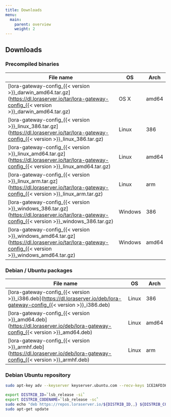 ```yaml
---
title: Downloads
menu:
  main:
    parent: overview
    weight: 2
---
```


## Downloads

### Precompiled binaries

| File name                                                                                                                                         | OS      | Arch  |
| ------------------------------------------------------------------------------------------------------------------------------------------------- | ------- | ----- |
| [lora-gateway-config_{{< version >}}_darwin_amd64.tar.gz](https://dl.loraserver.io/tar/lora-gateway-config_{{< version >}}_darwin_amd64.tar.gz)   | OS X    | amd64 |
| [lora-gateway-config_{{< version >}}_linux_386.tar.gz](https://dl.loraserver.io/tar/lora-gateway-config_{{< version >}}_linux_386.tar.gz)         | Linux   | 386   |
| [lora-gateway-config_{{< version >}}_linux_amd64.tar.gz](https://dl.loraserver.io/tar/lora-gateway-config_{{< version >}}_linux_amd64.tar.gz)     | Linux   | amd64 |
| [lora-gateway-config_{{< version >}}_linux_arm.tar.gz](https://dl.loraserver.io/tar/lora-gateway-config_{{< version >}}_linux_arm.tar.gz)         | Linux   | arm   |
| [lora-gateway-config_{{< version >}}_windows_386.tar.gz](https://dl.loraserver.io/tar/lora-gateway-config_{{< version >}}_windows_386.tar.gz)     | Windows | 386   |
| [lora-gateway-config_{{< version >}}_windows_amd64.tar.gz](https://dl.loraserver.io/tar/lora-gateway-config_{{< version >}}_windows_amd64.tar.gz) | Windows | amd64 |

### Debian / Ubuntu packages

| File name                                                                                                                   | OS      | Arch  |
| ----------------------------------------------------------------------------------------------------------------------------| ------- | ----- |
| [lora-gateway-config_{{< version >}}_i386.deb](https://dl.loraserver.io/deb/lora-gateway-config_{{< version >}}_i386.deb)   | Linux   | 386   |
| [lora-gateway-config_{{< version >}}_amd64.deb](https://dl.loraserver.io/deb/lora-gateway-config_{{< version >}}_amd64.deb) | Linux   | amd64 |
| [lora-gateway-config_{{< version >}}_armhf.deb](https://dl.loraserver.io/deb/lora-gateway-config_{{< version >}}_armhf.deb) | Linux   | arm   |

### Debian Ubuntu repository

```bash
sudo apt-key adv --keyserver keyserver.ubuntu.com --recv-keys 1CE2AFD36DBCCA00

export DISTRIB_ID=`lsb_release -si`
export DISTRIB_CODENAME=`lsb_release -sc`
sudo echo "deb https://repos.loraserver.io/${DISTRIB_ID,,} ${DISTRIB_CODENAME} testing" | sudo tee /etc/apt/sources.list.d/loraserver.list
sudo apt-get update
```

